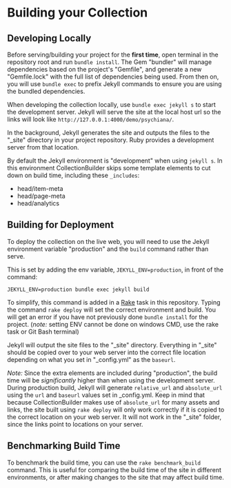 # Building your Collection

## Developing Locally 

Before serving/building your project for the **first time**, open terminal in the repository root and run `bundle install`. 
The Gem "bundler" will manage dependencies based on the project's "Gemfile", and generate a new "Gemfile.lock" with the full list of dependencies being used.
From then on, you will use `bundle exec` to prefix Jekyll commands to ensure you are using the bundled dependencies.

When developing the collection locally, use `bundle exec jekyll s` to start the development server.
Jekyll will serve the site at the local host url so the links will look like `http://127.0.0.1:4000/demo/psychiana/`.

In the background, Jekyll generates the site and outputs the files to the "_site" directory in your project repository.
Ruby provides a development server from that location.

By default the Jekyll environment is "development" when using `jekyll s`. 
In this environment CollectionBuilder skips some template elements to cut down on build time, including these `_includes`:

- head/item-meta
- head/page-meta
- head/analytics

## Building for Deployment 

To deploy the collection on the live web, you will need to use the Jekyll environment variable "production" and the `build` command rather than serve. 

This is set by adding the env variable, `JEKYLL_ENV=production`, in front of the command: 

`JEKYLL_ENV=production bundle exec jekyll build`

To simplify, this command is added in a [Rake](https://github.com/ruby/rake) task in this repository.
Typing the command `rake deploy` will set the correct environment and build. 
You will get an error if you have not previously done `bundle install` for the project.
(*note:* setting ENV cannot be done on windows CMD, use the rake task or Git Bash terminal)

Jekyll will output the site files to the "_site" directory. 
Everything in "_site" should be copied over to your web server into the correct file location depending on what you set in "_config.yml" as the `baseurl`.

*Note:* Since the extra elements are included during "production", the build time will be *significantly* higher than when using the development server.
During production build, Jekyll will generate `relative_url` and `absolute_url` using the `url` and `baseurl` values set in _config.yml. 
Keep in mind that because CollectionBuilder makes use of `absolute_url` for many assets and links, the site built using `rake deploy` will only work correctly if it is copied to the correct location on your web server.
It will not work in the "_site" folder, since the links point to locations on your server.

## Benchmarking Build Time

To benchmark the build time, you can use the `rake benchmark_build` command. This is useful for comparing the build time of the site in different environments, or after making changes to the site that may affect build time.
